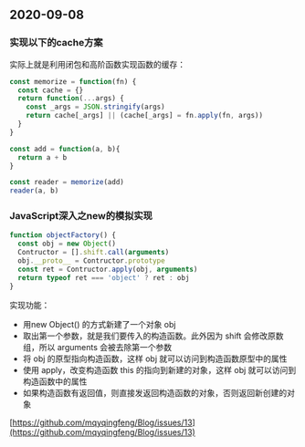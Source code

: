 ## 2020-09-08

### 实现以下的cache方案

实际上就是利用闭包和高阶函数实现函数的缓存：

```js
const memorize = function(fn) {
  const cache = {}
  return function(...args) {
    const _args = JSON.stringify(args)
    return cache[_args] || (cache[_args] = fn.apply(fn, args))
  }
}

const add = function(a, b){
  return a + b
}

const reader = memorize(add)
reader(a, b)
```

### JavaScript深入之new的模拟实现

```js
function objectFactory() {
  const obj = new Object()
  Contructor = [].shift.call(arguments)
  obj.__proto__ = Contructor.prototype
  const ret = Contructor.apply(obj, arguments)
  return typeof ret === 'object' ? ret : obj
}
```

实现功能：
- 用new Object() 的方式新建了一个对象 obj
- 取出第一个参数，就是我们要传入的构造函数。此外因为 shift 会修改原数组，所以 arguments 会被去除第一个参数
- 将 obj 的原型指向构造函数，这样 obj 就可以访问到构造函数原型中的属性
- 使用 apply，改变构造函数 this 的指向到新建的对象，这样 obj 就可以访问到构造函数中的属性
- 如果构造函数有返回值，则直接发返回构造函数的对象，否则返回新创建的对象

[https://github.com/mqyqingfeng/Blog/issues/13](https://github.com/mqyqingfeng/Blog/issues/13)